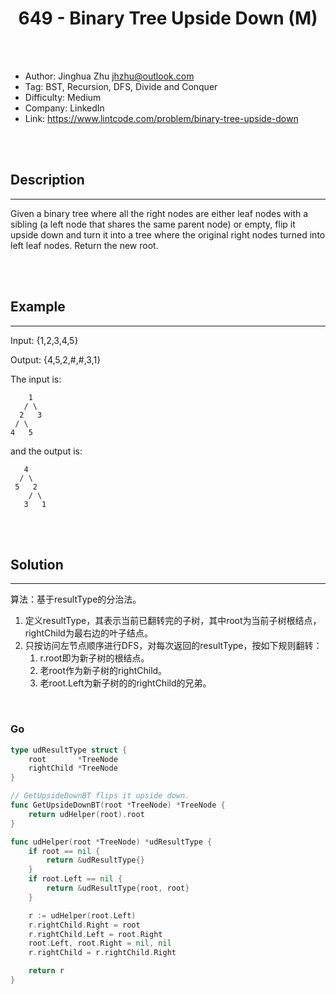 # <center>649 - Binary Tree Upside Down (M)</center> 



<br></br>

* Author: Jinghua Zhu <jhzhu@outlook.com>
* Tag: BST, Recursion, DFS, Divide and Conquer
* Difficulty: Medium
* Company: LinkedIn
* Link: https://www.lintcode.com/problem/binary-tree-upside-down

<br></br>



## Description
----
Given a binary tree where all the right nodes are either leaf nodes with a sibling (a left node that shares the same parent node) or empty, flip it upside down and turn it into a tree where the original right nodes turned into left leaf nodes. Return the new root.

<br></br>



## Example
----
Input: {1,2,3,4,5}

Output: {4,5,2,#,#,3,1}

The input is:

```
    1
   / \
  2   3
 / \
4   5
```

and the output is:

```
   4
  / \
 5   2
    / \
   3   1
```

<br></br>



## Solution
----
算法：基于resultType的分治法。
1. 定义resultType，其表示当前已翻转完的子树，其中root为当前子树根结点，rightChild为最右边的叶子结点。
2. 只按访问左节点顺序进行DFS，对每次返回的resultType，按如下规则翻转：
    1. r.root即为新子树的根结点。
    2. 老root作为新子树的rightChild。
    3. 老root.Left为新子树的的rightChild的兄弟。

<br>


### Go
```go
type udResultType struct {
	root       *TreeNode
	rightChild *TreeNode
}

// GetUpsideDownBT flips it upside down.
func GetUpsideDownBT(root *TreeNode) *TreeNode {
	return udHelper(root).root
}

func udHelper(root *TreeNode) *udResultType {
	if root == nil {
		return &udResultType{}
	}
	if root.Left == nil {
		return &udResultType{root, root}
	}

	r := udHelper(root.Left)
	r.rightChild.Right = root
	r.rightChild.Left = root.Right
	root.Left, root.Right = nil, nil
	r.rightChild = r.rightChild.Right

	return r
}
```

<br>
